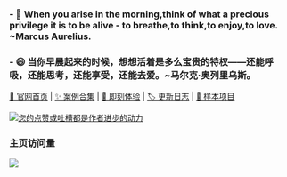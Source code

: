 ### - 🤔 When you arise in the morning,think of what a precious privilege it is to be alive - to breathe,to think,to enjoy,to love. ~Marcus Aurelius.
### - 😄 当你早晨起来的时候，想想活着是多么宝贵的特权——还能呼吸，还能思考，还能享受，还能去爱。~马尔克·奥列里乌斯。
   
[🎉 官网首页](https://songshuzhong.github.io/i-website/dist/home.html) | [✨ 案例合集](https://songshuzhong.github.io/i-website/dist/index.html) | [🎡 即刻体验](https://songshuzhong.github.io/i-website/dist/home.html#/playground) | [🏷 更新日志](https://songshuzhong.github.io/i-website/dist/home.html#/logs) | [🔑 样本项目](https://github.com/songshuzhong/i-renderer-sample) 

[![您的点赞或吐槽都是作者进步的动力](https://github-readme-stats.vercel.app/api?username=songshuzhong&count_private=true&theme=default&show_icons=true&bg_color=50,409EFF,CDE3FF&title_color=fff&text_color=fff&icon_color=ffffff&include_all_commits=true)](https://github.com/songshuzhong/i-website)

### 主页访问量<br>

![](https://profile-counter.glitch.me/songshuzhong/count.svg)

<!--
**songshuzhong/songshuzhong** is a ✨ _special_ ✨ repository because its `README.md` (this file) appears on your GitHub profile.

Here are some ideas to get you started:

- 🔭 I’m currently working on ...
- 🌱 I’m currently learning ...
- 👯 I’m looking to collaborate on ...
- 🤔 I’m looking for help with ...
- 💬 Ask me about ...
- 📫 How to reach me: ...
- 😄 Pronouns: ...
- ⚡ Fun fact: ...
-->
